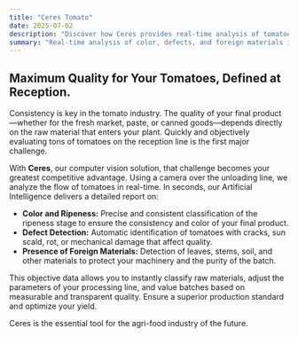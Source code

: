 ```yaml
---
title: "Ceres Tomato"
date: 2025-07-02
description: "Discover how Ceres provides real-time analysis of tomatoes for the processing industry, ensuring quality, consistency, and efficiency."
summary: "Real-time analysis of color, defects, and foreign materials in tomatoes at the reception line."
---
```

## Maximum Quality for Your Tomatoes, Defined at Reception.

Consistency is key in the tomato industry. The quality of your final product—whether for the fresh market, paste, or canned goods—depends directly on the raw material that enters your plant. Quickly and objectively evaluating tons of tomatoes on the reception line is the first major challenge.

With **Ceres**, our computer vision solution, that challenge becomes your greatest competitive advantage. Using a camera over the unloading line, we analyze the flow of tomatoes in real-time. In seconds, our Artificial Intelligence delivers a detailed report on:

* **Color and Ripeness:** Precise and consistent classification of the ripeness stage to ensure the consistency and color of your final product.
* **Defect Detection:** Automatic identification of tomatoes with cracks, sun scald, rot, or mechanical damage that affect quality.
* **Presence of Foreign Materials:** Detection of leaves, stems, soil, and other materials to protect your machinery and the purity of the batch.

This objective data allows you to instantly classify raw materials, adjust the parameters of your processing line, and value batches based on measurable and transparent quality. Ensure a superior production standard and optimize your yield.

Ceres is the essential tool for the agri-food industry of the future.